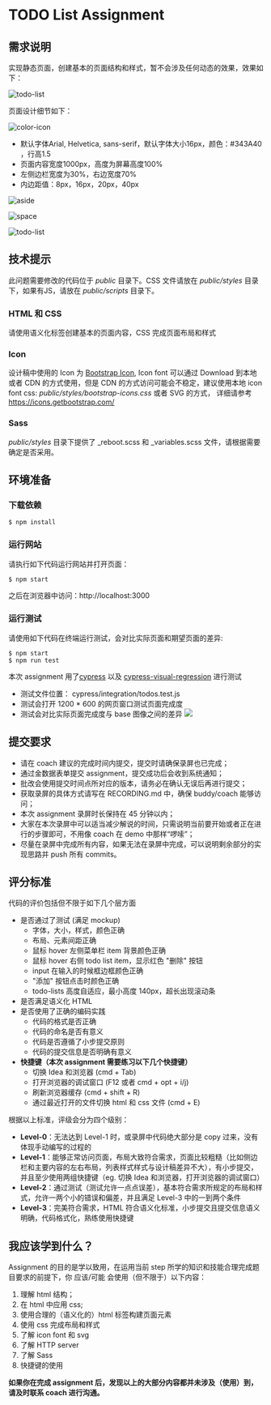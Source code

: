 # TODO List Assignment

## 需求说明

实现静态页面，创建基本的页面结构和样式，暂不会涉及任何动态的效果，效果如下：

![todo-list](document/todo-list-hover.png)

页面设计细节如下：

![color-icon](document/color-icon.png)

- 默认字体Arial, Helvetica, sans-serif，默认字体大小16px，颜色：#343A40 ，行高1.5
- 页面内容宽度1000px，高度为屏幕高度100%
- 左侧边栏宽度为30%，右边宽度70%
- 内边距值：8px，16px，20px，40px

![aside](document/overall.png)

![space](document/space.jpg)

![todo-list](document/todo-list.gif)

## 技术提示

此问题需要修改的代码位于 _public_ 目录下。CSS 文件请放在 _public/styles_ 目录下，如果有JS，请放在 _public/scripts_ 目录下。

### HTML 和 CSS

请使用语义化标签创建基本的页面内容，CSS 完成页面布局和样式

### Icon

设计稿中使用的 Icon 为 [Bootstrap Icon](https://icons.getbootstrap.com/), 
Icon font 可以通过 Download 到本地或者 CDN 的方式使用，但是 CDN 的方式访问可能会不稳定，建议使用本地 icon font css: _public/styles/bootstrap-icons.css_  或者 SVG 的方式，
详细请参考 https://icons.getbootstrap.com/

### Sass

_public/styles_ 目录下提供了 _reboot.scss 和 _variables.scss 文件，请根据需要确定是否采用。

## 环境准备

### 下载依赖

```bash
$ npm install
```

### 运行网站

请执行如下代码运行网站并打开页面：

```bash
$ npm start
```

之后在浏览器中访问：http://localhost:3000

### 运行测试

请使用如下代码在终端运行测试，会对比实际页面和期望页面的差异:

```
$ npm start
$ npm run test
```
本次 assignment 用了[cypress](https://www.cypress.io/) 以及 [cypress-visual-regression](https://github.com/mjhea0/cypress-visual-regression) 进行测试

- 测试文件位置： cypress/integration/todos.test.js
- 测试会打开 1200 * 600 的网页窗口测试页面完成度  
- 测试会对比实际页面完成度与 base 图像之间的差异
![](document/cypress-image-snapshot.png)


## 提交要求
- 请在 coach 建议的完成时间内提交，提交时请确保录屏也已完成；
- 通过金数据表单提交 assignment，提交成功后会收到系统通知；
- 批改会使用提交时间点所对应的版本，请务必在确认无误后再进行提交；
- 获取录屏的具体方式请写在 RECORDING.md 中，确保 buddy/coach 能够访问；
- 本次 assignment 录屏时长保持在 45 分钟以内；
- 大家在本次录屏中可以适当减少解说的时间，只需说明当前要开始或者正在进行的步骤即可，不用像 coach 在 demo 中那样“啰嗦”；
- 尽量在录屏中完成所有内容，如果无法在录屏中完成，可以说明剩余部分的实现思路并 push 所有 commits。

## 评分标准
代码的评价包括但不限于如下几个层方面
- 是否通过了测试 (满足 mockup)
  - 字体，大小，样式，颜色正确
  - 布局、元素间距正确
  - 鼠标 hover 左侧菜单栏 item 背景颜色正确
  - 鼠标 hover 右侧 todo list item，显示红色 "删除" 按钮
  - input 在输入的时候框边框颜色正确
  - "添加" 按钮点击时颜色正确
  - todo-lists 高度自适应，最小高度 140px，超长出现滚动条
- 是否满足语义化 HTML
- 是否使用了正确的编码实践
  - 代码的格式是否正确
  - 代码的命名是否有意义
  - 代码是否遵循了小步提交原则
  - 代码的提交信息是否明确有意义
- **快捷键（本次 assignment 需要练习以下几个快捷键）**
  - 切换 Idea 和浏览器 (cmd + Tab)
  - 打开浏览器的调试窗口 (F12 或者 cmd + opt + i/j)
  - 刷新浏览器缓存 (cmd + shift + R)
  - 通过最近打开的文件切换 html 和 css 文件 (cmd + E)

根据以上标准，评级会分为四个级别：
- **Level-0**：无法达到 Level-1 时，或录屏中代码绝大部分是 copy 过来，没有体现手动编写的过程的
- **Level-1**：能够正常访问页面，布局大致符合需求，页面比较粗糙（比如侧边栏和主要内容的左右布局，列表样式样式与设计稿差异不大），有小步提交，并且至少使用两组快捷键（eg. 切换 Idea 和浏览器，打开浏览器的调试窗口）
- **Level-2**：通过测试（测试允许一点点误差），基本符合需求所规定的布局和样式，允许一两个小的错误和偏差，并且满足 Level-3 中的一到两个条件
- **Level-3**：完美符合需求，HTML 符合语义化标准，小步提交且提交信息语义明确，代码格式化，熟练使用快捷键

## 我应该学到什么？
Assignment 的目的是学以致用，在运用当前 step 所学的知识和技能合理完成题目要求的前提下，你 应该/可能 会使用（但不限于）以下内容：

1. 理解 html 结构；
2. 在 html 中应用 css;
3. 使用合理的（语义化的）html 标签构建页面元素
4. 使用 css 完成布局和样式
5. 了解 icon font 和 svg
6. 了解 HTTP server
7. 了解 Sass
8. 快捷键的使用

**如果你在完成 assignment 后，发现以上的大部分内容都并未涉及（使用）到，请及时联系 coach 进行沟通。**
